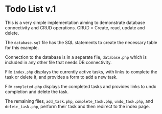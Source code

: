 # Todo List v.1

This is a very simple implementation aiming to demonstrate database connectivity and CRUD operations.
CRUD = Create, read, update and delete.

The ```database.sql``` file has the SQL statements to create the necessary table for this example.

Connection to the database is in a separate file, ```database.php``` which is included in any other file that needs DB connectivity.

File ```index.php``` displays the currently active tasks, with links to complete the task or delete it, and provides a form to add a new task.

File ```completed.php``` displays the completed tasks and provides links to undo completion and delete the task.

The remaining files, ```add_task.php```, ```complete_task.php```, ```undo_task.php```, and ```delete_task.php```, perform their task and then redirect to the index page.

